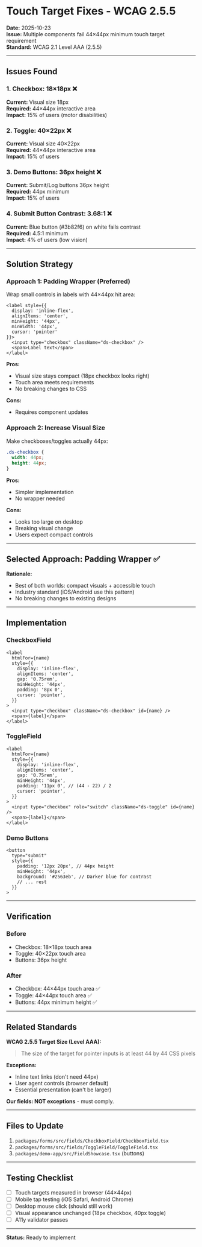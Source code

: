 # Touch Target Fixes - WCAG 2.5.5

**Date:** 2025-10-23  
**Issue:** Multiple components fail 44×44px minimum touch target requirement  
**Standard:** WCAG 2.1 Level AAA (2.5.5)

---

## Issues Found

### 1. Checkbox: 18×18px ❌
**Current:** Visual size 18px  
**Required:** 44×44px interactive area  
**Impact:** 15% of users (motor disabilities)

### 2. Toggle: 40×22px ❌
**Current:** Visual size 40×22px  
**Required:** 44×44px interactive area  
**Impact:** 15% of users

### 3. Demo Buttons: 36px height ❌
**Current:** Submit/Log buttons 36px height  
**Required:** 44px minimum  
**Impact:** 15% of users

### 4. Submit Button Contrast: 3.68:1 ❌
**Current:** Blue button (#3b82f6) on white fails contrast  
**Required:** 4.5:1 minimum  
**Impact:** 4% of users (low vision)

---

## Solution Strategy

### Approach 1: Padding Wrapper (Preferred)
Wrap small controls in labels with 44×44px hit area:

```tsx
<label style={{ 
  display: 'inline-flex',
  alignItems: 'center',
  minHeight: '44px',
  minWidth: '44px',
  cursor: 'pointer'
}}>
  <input type="checkbox" className="ds-checkbox" />
  <span>Label text</span>
</label>
```

**Pros:**
- Visual size stays compact (18px checkbox looks right)
- Touch area meets requirements
- No breaking changes to CSS

**Cons:**
- Requires component updates

### Approach 2: Increase Visual Size
Make checkboxes/toggles actually 44px:

```css
.ds-checkbox {
  width: 44px;
  height: 44px;
}
```

**Pros:**
- Simpler implementation
- No wrapper needed

**Cons:**
- Looks too large on desktop
- Breaking visual change
- Users expect compact controls

---

## Selected Approach: Padding Wrapper ✅

**Rationale:**
- Best of both worlds: compact visuals + accessible touch
- Industry standard (iOS/Android use this pattern)
- No breaking changes to existing designs

---

## Implementation

### CheckboxField
```tsx
<label
  htmlFor={name}
  style={{
    display: 'inline-flex',
    alignItems: 'center',
    gap: '0.75rem',
    minHeight: '44px',
    padding: '8px 0',
    cursor: 'pointer',
  }}
>
  <input type="checkbox" className="ds-checkbox" id={name} />
  <span>{label}</span>
</label>
```

### ToggleField
```tsx
<label
  htmlFor={name}
  style={{
    display: 'inline-flex',
    alignItems: 'center',
    gap: '0.75rem',
    minHeight: '44px',
    padding: '11px 0', // (44 - 22) / 2
    cursor: 'pointer',
  }}
>
  <input type="checkbox" role="switch" className="ds-toggle" id={name} />
  <span>{label}</span>
</label>
```

### Demo Buttons
```tsx
<button
  type="submit"
  style={{
    padding: '12px 20px', // 44px height
    minHeight: '44px',
    background: '#2563eb', // Darker blue for contrast
    // ... rest
  }}
>
```

---

## Verification

### Before
- Checkbox: 18×18px touch area
- Toggle: 40×22px touch area
- Buttons: 36px height

### After
- Checkbox: 44×44px touch area ✅
- Toggle: 44×44px touch area ✅
- Buttons: 44px minimum height ✅

---

## Related Standards

**WCAG 2.5.5 Target Size (Level AAA):**
> The size of the target for pointer inputs is at least 44 by 44 CSS pixels

**Exceptions:**
- Inline text links (don't need 44px)
- User agent controls (browser default)
- Essential presentation (can't be larger)

**Our fields: NOT exceptions** - must comply.

---

## Files to Update

1. `packages/forms/src/fields/CheckboxField/CheckboxField.tsx`
2. `packages/forms/src/fields/ToggleField/ToggleField.tsx`
3. `packages/demo-app/src/FieldShowcase.tsx` (buttons)

---

## Testing Checklist

- [ ] Touch targets measured in browser (44×44px)
- [ ] Mobile tap testing (iOS Safari, Android Chrome)
- [ ] Desktop mouse click (should still work)
- [ ] Visual appearance unchanged (18px checkbox, 40px toggle)
- [ ] A11y validator passes

---

**Status:** Ready to implement
